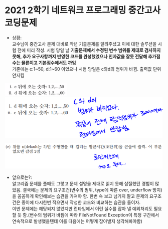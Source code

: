 # 2021 2학기 네트워크 프로그래밍 중간고사 코딩문제

- 상황:  
  교수님이 중간고사 문제 대비로 작년 기출문제를 알려주셨고 이에 대한 솔루션을 시험 전에 미리 작성. 시험 당일 날 **기출문제에서 수정된 변수 범위를 제대로 검사하지 못해, 추가 요구사항까지 반영한 코드를 완성했었으나 인자값을 잘못 전달해 추가점수는 물론이고 기본점수에서도 까임**  
   기존에는 c:1~50, d:1~60 이었으나 시험 당일은 c와d의 범위가 바뀜. 출력값 단위 안지킴

![prev0](./img/기출0.PNG)
![test0](./img/시험0.PNG)

![test1](./img/시험1.PNG)

- 앞으로는?:  
   알고리즘 문제를 풀때도 그렇고 문제 설명을 제대로 읽지 못해 삽질했던 경험이 많았음. 결국에는 문제의 요구조건(변수의 범위, type에 따른 over, underflow 방지) 을 꼼꼼하게 확인해보는 습관을 가져야 함. 한번 슥 보고 넘기지 말고 문제의 요구조건은 종이에 다시한번 적으면서 작성한 코드와 비교하는 습관을 들이자.  
   이번 문제에는 해당되지 않았지만 런타임에서 이런 실수를 잡아 낼 예외처리도 필요할 듯 함.(변수의 범위가 바뀜에 따라 FileNotFound Exception이 특정 구간에서 연속적으로 발생했을텐데 이를 다음에는 어떻게 잡아낼지 생각해봐야함)
